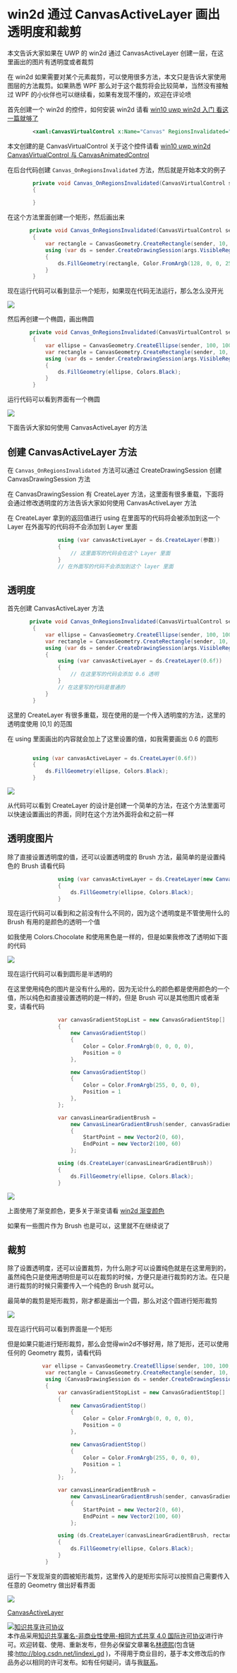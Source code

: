 
# win2d 通过 CanvasActiveLayer 画出透明度和裁剪

本文告诉大家如果在 UWP 的 win2d 通过 CanvasActiveLayer 创建一层，在这里画出的图片有透明度或者裁剪

<!--more-->


<!-- csdn -->

在 win2d 如果需要对某个元素裁剪，可以使用很多方法，本文只是告诉大家使用图层的方法裁剪。如果熟悉 WPF 那么对于这个裁剪将会比较简单，当然没有接触过 WPF 的小伙伴也可以继续看，如果有发现不懂的，欢迎在评论喷

首先创建一个 win2d 的控件，如何安装 win2d 请看 [win10 uwp win2d 入门 看这一篇就够了](https://lindexi.gitee.io/post/win10-uwp-win2d-%E5%85%A5%E9%97%A8-%E7%9C%8B%E8%BF%99%E4%B8%80%E7%AF%87%E5%B0%B1%E5%A4%9F%E4%BA%86.html ) 

```xml
        <xaml:CanvasVirtualControl x:Name="Canvas" RegionsInvalidated="Canvas_OnRegionsInvalidated"></xaml:CanvasVirtualControl>

```

本文创建的是 CanvasVirtualControl 关于这个控件请看 [win10 uwp win2d CanvasVirtualControl 与 CanvasAnimatedControl](https://lindexi.gitee.io/post/win10-uwp-win2d-CanvasVirtualControl-%E4%B8%8E-CanvasAnimatedControl.html )

在后台代码创建 `Canvas_OnRegionsInvalidated` 方法，然后就是开始本文的例子

```csharp
        private void Canvas_OnRegionsInvalidated(CanvasVirtualControl sender, CanvasRegionsInvalidatedEventArgs args)
        {
          
        }
```

在这个方法里面创建一个矩形，然后画出来

```csharp
       private void Canvas_OnRegionsInvalidated(CanvasVirtualControl sender, CanvasRegionsInvalidatedEventArgs args)
        {
            var rectangle = CanvasGeometry.CreateRectangle(sender, 10, 10, 100, 100);
            using (var ds = sender.CreateDrawingSession(args.VisibleRegion))
            {
                ds.FillGeometry(rectangle, Color.FromArgb(128, 0, 0, 255));
            }
        }
```

现在运行代码可以看到显示一个矩形，如果现在代码无法运行，那么怎么没开光

<!-- ![](image/win2d 通过 CanvasActiveLayer 画出透明度和裁剪/win2d 通过 CanvasActiveLayer 画出透明度和裁剪0.png) -->

![](http://image.acmx.xyz/lindexi%2F2019117211632750)

然后再创建一个椭圆，画出椭圆

```csharp
       private void Canvas_OnRegionsInvalidated(CanvasVirtualControl sender, CanvasRegionsInvalidatedEventArgs args)
        {
            var ellipse = CanvasGeometry.CreateEllipse(sender, 100, 100, 50, 50);
            var rectangle = CanvasGeometry.CreateRectangle(sender, 10, 10, 100, 100);
            using (var ds = sender.CreateDrawingSession(args.VisibleRegion))
            {
                ds.FillGeometry(ellipse, Colors.Black);
            }
        }
```

运行代码可以看到界面有一个椭圆

<!-- ![](image/win2d 通过 CanvasActiveLayer 画出透明度和裁剪/win2d 通过 CanvasActiveLayer 画出透明度和裁剪1.png) -->

![](http://image.acmx.xyz/lindexi%2F2019117211836981)

下面告诉大家如何使用 CanvasActiveLayer 的方法

## 创建 CanvasActiveLayer 方法

在 `Canvas_OnRegionsInvalidated` 方法可以通过 CreateDrawingSession 创建 CanvasDrawingSession 方法

在 CanvasDrawingSession 有 CreateLayer 方法，这里面有很多重载，下面将会通过修改透明度的方法告诉大家如何使用 CanvasActiveLayer 方法

在 CreateLayer 拿到的返回值进行 using 在里面写的代码将会被添加到这一个 Layer 在外面写的代码将不会添加到 Layer 里面

```csharp
                using (var canvasActiveLayer = ds.CreateLayer(参数))
                {
                    // 这里面写的代码会在这个 Layer 里面
                }
                // 在外面写的代码不会添加到这个 layer 里面
```

## 透明度

首先创建 CanvasActiveLayer 方法


```csharp
       private void Canvas_OnRegionsInvalidated(CanvasVirtualControl sender, CanvasRegionsInvalidatedEventArgs args)
        {
            var ellipse = CanvasGeometry.CreateEllipse(sender, 100, 100, 100, 100);
            var rectangle = CanvasGeometry.CreateRectangle(sender, 10, 10, 100, 100);
            using (var ds = sender.CreateDrawingSession(args.VisibleRegion))
            {
                using (var canvasActiveLayer = ds.CreateLayer(0.6f))
                {
                    // 在这里写的代码会添加 0.6 透明
                }
                // 在这里写的代码是普通的
            }
        }
```

这里的 CreateLayer 有很多重载，现在使用的是一个传入透明度的方法，这里的透明度使用 [0,1] 的范围

在 using 里面画出的内容就会加上了这里设置的值，如我需要画出 0.6 的圆形

```csharp

        using (var canvasActiveLayer = ds.CreateLayer(0.6f))
        {
            ds.FillGeometry(ellipse, Colors.Black);
        }

```

<!-- ![](image/win2d 通过 CanvasActiveLayer 画出透明度和裁剪/win2d 通过 CanvasActiveLayer 画出透明度和裁剪2.png) -->

![](http://image.acmx.xyz/lindexi%2F2019117212330454)

从代码可以看到 CreateLayer 的设计是创建一个简单的方法，在这个方法里面可以快速设置画出的界面，同时在这个方法外面将会和之前一样

## 透明度图片

除了直接设置透明度的值，还可以设置透明度的 Brush 方法，最简单的是设置纯色的 Brush 请看代码

```csharp
                using (var canvasActiveLayer = ds.CreateLayer(new CanvasSolidColorBrush(sender,Colors.Chocolate)))
                {
                    ds.FillGeometry(ellipse, Colors.Black);
                }
```

现在运行代码可以看到和之前没有什么不同的，因为这个透明度是不管使用什么的 Brush 有用的是颜色的透明一个值

如我使用 Colors.Chocolate 和使用黑色是一样的，但是如果我修改了透明如下面的代码

<!-- ![](image/win2d 通过 CanvasActiveLayer 画出透明度和裁剪/win2d 通过 CanvasActiveLayer 画出透明度和裁剪3.png) -->

![](http://image.acmx.xyz/lindexi%2F2019118115012101)

现在运行代码可以看到圆形是半透明的

在这里使用纯色的图片是没有什么用的，因为无论什么的颜色都是使用颜色的一个值，所以纯色和直接设置透明的是一样的，但是 Brush 可以是其他图片或者渐变，请看代码

```csharp
                var canvasGradientStopList = new CanvasGradientStop[]
                {
                    new CanvasGradientStop()
                    {
                        Color = Color.FromArgb(0, 0, 0, 0),
                        Position = 0
                    },

                    new CanvasGradientStop()
                    {
                        Color = Color.FromArgb(255, 0, 0, 0),
                        Position = 1
                    },
                };

                var canvasLinearGradientBrush =
                    new CanvasLinearGradientBrush(sender, canvasGradientStopList)
                    {
                        StartPoint = new Vector2(0, 60),
                        EndPoint = new Vector2(100, 60)
                    };

                using (ds.CreateLayer(canvasLinearGradientBrush))
                {
                    ds.FillGeometry(ellipse, Colors.Black);
                }
```

<!-- ![](image/win2d 通过 CanvasActiveLayer 画出透明度和裁剪/win2d 通过 CanvasActiveLayer 画出透明度和裁剪4.png) -->

![](http://image.acmx.xyz/lindexi%2F2019118121018332)

上面使用了渐变颜色，更多关于渐变请看 [win2d 渐变颜色](https://blog.csdn.net/lindexi_gd/article/details/82177605 )

如果有一些图片作为 Brush 也是可以，这里就不在继续说了

## 裁剪

除了设置透明度，还可以设置裁剪，为什么刚才可以设置纯色就是在这里用到的，虽然纯色只是使用透明但是可以在裁剪的时候，方便只是进行裁剪的方法。在只是进行裁剪的时候只需要传入一个纯色的 Brush 就可以。

最简单的裁剪是矩形裁剪，刚才都是画出一个圆，那么对这个圆进行矩形裁剪

<!-- ![](image/win2d 通过 CanvasActiveLayer 画出透明度和裁剪/win2d 通过 CanvasActiveLayer 画出透明度和裁剪5.png) -->

![](http://image.acmx.xyz/lindexi%2F201911981918851)

现在运行代码可以看到界面是一个矩形

但是如果只能进行矩形裁剪，那么会觉得win2d不够好用，除了矩形，还可以使用任何的 Geometry 裁剪，请看代码

```csharp
           var ellipse = CanvasGeometry.CreateEllipse(sender, 100, 100, 50, 50);
            var rectangle = CanvasGeometry.CreateRectangle(sender, 10, 10, 100, 100);
            using (CanvasDrawingSession ds = sender.CreateDrawingSession(args.VisibleRegion))
            {
                var canvasGradientStopList = new CanvasGradientStop[]
                {
                    new CanvasGradientStop()
                    {
                        Color = Color.FromArgb(0, 0, 0, 0),
                        Position = 0
                    },

                    new CanvasGradientStop()
                    {
                        Color = Color.FromArgb(255, 0, 0, 0),
                        Position = 1
                    },
                };

                var canvasLinearGradientBrush =
                    new CanvasLinearGradientBrush(sender, canvasGradientStopList)
                    {
                        StartPoint = new Vector2(0, 60),
                        EndPoint = new Vector2(100, 60)
                    };

                using (ds.CreateLayer(canvasLinearGradientBrush, rectangle))
                {
                    ds.FillGeometry(ellipse, Colors.Black);
                }
            }
```

运行一下发现渐变的圆被矩形裁剪，这里传入的是矩形实际可以按照自己需要传入任意的 Geometry 做出好看界面

<!-- ![](image/win2d 通过 CanvasActiveLayer 画出透明度和裁剪/win2d 通过 CanvasActiveLayer 画出透明度和裁剪6.png) -->

![](http://image.acmx.xyz/lindexi%2F201911982129485)

[CanvasActiveLayer](https://microsoft.github.io/Win2D/html/T_Microsoft_Graphics_Canvas_CanvasActiveLayer.htm )





<a rel="license" href="http://creativecommons.org/licenses/by-nc-sa/4.0/"><img alt="知识共享许可协议" style="border-width:0" src="https://licensebuttons.net/l/by-nc-sa/4.0/88x31.png" /></a><br />本作品采用<a rel="license" href="http://creativecommons.org/licenses/by-nc-sa/4.0/">知识共享署名-非商业性使用-相同方式共享 4.0 国际许可协议</a>进行许可。欢迎转载、使用、重新发布，但务必保留文章署名[林德熙](http://blog.csdn.net/lindexi_gd)(包含链接:http://blog.csdn.net/lindexi_gd )，不得用于商业目的，基于本文修改后的作品务必以相同的许可发布。如有任何疑问，请与我[联系](mailto:lindexi_gd@163.com)。